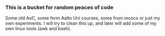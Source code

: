 ### This is a bucket for random peaces of code

Some old AoC, some form Aalto Uni courses, some from moocs 
or just my own experiments. I will try to clean this up, and later will add some of my own linux tools (awk and bash).
